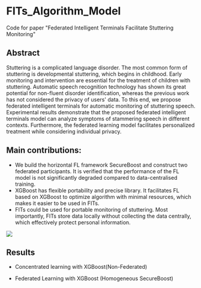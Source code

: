 # FITs_Algorithm_Model
Code for paper "Federated Intelligent Terminals Facilitate Stuttering Monitoring"
## Abstract
Stuttering is a complicated language disorder. The most common form of stuttering is developmental stuttering, which begins in childhood. Early monitoring and intervention are essential for the treatment of children with stuttering. Automatic speech recognition technology has shown its great potential for non-fluent disorder identification, whereas the previous work has not considered the privacy of users' data. To this end, we propose federated intelligent terminals for automatic monitoring of stuttering speech. Experimental results demonstrate that the proposed federated intelligent terminals model can analyze symptoms of stammering speech in different contexts. Furthermore, the federated learning model facilitates personalized treatment while considering individual privacy.
## Main contributions:

 * We build the horizontal FL framework SecureBoost and construct two federated participants. It is verified that the performance of the FL model is not significantly degraded compared to data-centralised training.
 * XGBoost has flexible portability and precise library. It facilitates FL based on XGBoost to optimize algorithm with minimal resources, which makes it easier to be used in FITs. 
 * FITs could be used for portable monitoring of stuttering. Most importantly, FITs store data locally without collecting the data centrally, which effectively protect personal information.

 ![](/images/homepage.png)
## Results
 * Concentrated learning with XGBoost(Non-Federated) 

 * Federated Learning with XGBoost (Homogeneous SecureBoost)
